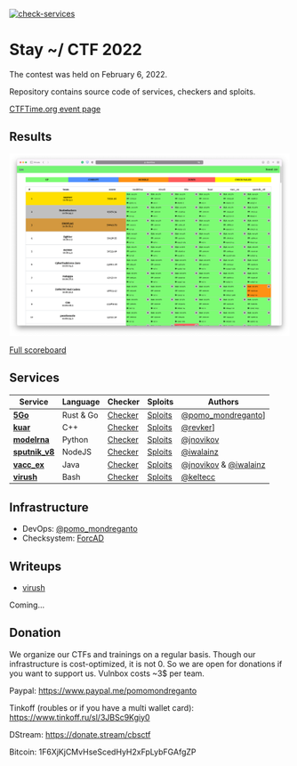 [![check-services](https://github.com/C4T-BuT-S4D/stay-home-ctf-2021/actions/workflows/check-services.yml/badge.svg?branch=master&event=push)](https://github.com/C4T-BuT-S4D/stay-home-ctf-2021/actions/workflows/check-services.yml)

# Stay ~/ CTF 2022

The contest was held on February 6, 2022.

Repository contains source code of services, checkers and sploits.

[CTFTime.org event page](https://ctftime.org/event/1463)


## Results

![Top](scoreboard/top.png)

[Full scoreboard](scoreboard/full.png)


## Services

| Service | Language | Checker | Sploits | Authors |
|---------|----------|---------|---------|---------|
| **[5Go](services/5Go/)** | Rust & Go | [Checker](checkers/5Go/) | [Sploits](sploits/5Go/) | [@pomo_mondreganto](https://github.com/pomo-mondreganto)] |
| **[kuar](services/kuar/)** | C++ | [Checker](checkers/kuar/) | [Sploits](sploits/kuar/) | [@revker](https://github.com/revervand)] |
| **[modelrna](services/modelrna/)** | Python | [Checker](checkers/modelrna/) | [Sploits](sploits/modelrna/) | [@jnovikov](https://github.com/jnovikov) |
| **[sputnik_v8](services/sputnik_v8/)** | NodeJS | [Checker](checkers/sputnik_v8/) | [Sploits](sploits/sputnik_v8/) | [@iwalainz](https://github.com/iwalainz) |
| **[vacc_ex](services/vacc_ex/)** | Java | [Checker](checkers/vacc_ex/) | [Sploits](sploits/vacc_ex/) | [@jnovikov](https://github.com/jnovikov) & [@iwalainz](https://github.com/iwalainz) |
| **[virush](services/virush/)** | Bash | [Checker](checkers/virush/) | [Sploits](sploits/virush/) | [@keltecc](https://github.com/keltecc) |


## Infrastructure

- DevOps: [@pomo_mondreganto](https://github.com/pomo-mondreganto)
- Checksystem: [ForcAD](https://github.com/pomo-mondreganto/ForcAD)


## Writeups

- [virush](/sploits/virush/)

Coming...

## Donation

We organize our CTFs and trainings on a regular basis. Though our infrastructure is cost-optimized, it is not 0. So we are open for donations if you want to support us. Vulnbox costs ~3$ per team.

Paypal: https://www.paypal.me/pomomondreganto

Tinkoff (roubles or if you have a multi wallet card): https://www.tinkoff.ru/sl/3JBSc9Kgiy0

DStream: https://donate.stream/cbsctf

Bitcoin: 1F6XjKjCMvHseScedHyH2xFpLybFGAfgZP
